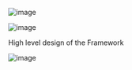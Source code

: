 ![image](https://github.com/user-attachments/assets/f3901fc2-b3e6-442c-98b4-d63f1bf6c9b1)

![image](https://github.com/user-attachments/assets/9f4dde3e-9f3a-4638-9f8a-564e28848dba)

High level design of the Framework

![image](https://github.com/user-attachments/assets/8773303a-bd2d-4c36-8271-6e319735e08d)
